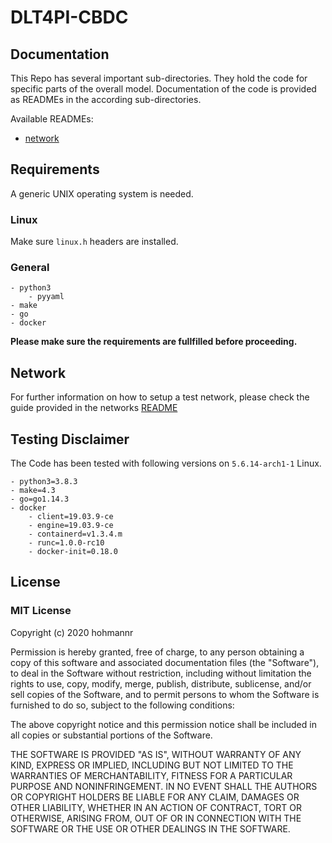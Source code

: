# DLT4PI-CBDC

## Documentation

This Repo has several important sub-directories. They hold the code for specific parts of the overall model.
Documentation of the code is provided as READMEs in the according sub-directories. 

Available READMEs:

- [network](https://github.com/hohmannr/DLT4PI-CBDC/blob/master/network/README.md)

## Requirements

A generic UNIX operating system is needed.

### Linux

Make sure `linux.h` headers are installed.

### General

```
- python3
    - pyyaml
- make
- go
- docker
```

**Please make sure the requirements are fullfilled before proceeding.**

## Network

For further information on how to setup a test network, please check the guide provided in the networks [README](https://github.com/hohmannr/DLT4PI-CBDC/tree/master/network#default-network-setup)

## Testing Disclaimer

The Code has been tested with following versions on `5.6.14-arch1-1` Linux.

```
- python3=3.8.3
- make=4.3
- go=go1.14.3
- docker
    - client=19.03.9-ce
    - engine=19.03.9-ce
    - containerd=v1.3.4.m
    - runc=1.0.0-rc10
    - docker-init=0.18.0
```

## License

### MIT License

Copyright (c) 2020 hohmannr

Permission is hereby granted, free of charge, to any person obtaining a copy
of this software and associated documentation files (the "Software"), to deal
in the Software without restriction, including without limitation the rights
to use, copy, modify, merge, publish, distribute, sublicense, and/or sell
copies of the Software, and to permit persons to whom the Software is
furnished to do so, subject to the following conditions:

The above copyright notice and this permission notice shall be included in all
copies or substantial portions of the Software.

THE SOFTWARE IS PROVIDED "AS IS", WITHOUT WARRANTY OF ANY KIND, EXPRESS OR
IMPLIED, INCLUDING BUT NOT LIMITED TO THE WARRANTIES OF MERCHANTABILITY,
FITNESS FOR A PARTICULAR PURPOSE AND NONINFRINGEMENT. IN NO EVENT SHALL THE
AUTHORS OR COPYRIGHT HOLDERS BE LIABLE FOR ANY CLAIM, DAMAGES OR OTHER
LIABILITY, WHETHER IN AN ACTION OF CONTRACT, TORT OR OTHERWISE, ARISING FROM,
OUT OF OR IN CONNECTION WITH THE SOFTWARE OR THE USE OR OTHER DEALINGS IN THE
SOFTWARE.

